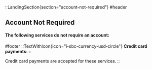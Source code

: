 ::LandingSection{section="account-not-required"}
#header
## Account Not Required

#### The following services do not require an account:

#footer
::TextWithIcon{icon="i-sbc-currency-usd-circle"}
**Credit card payments:**
::

Credit card payments are accepted for these services.
::